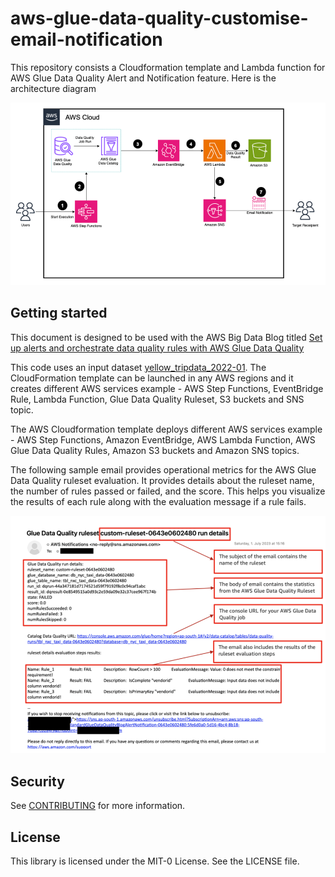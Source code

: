 # aws-glue-data-quality-customise-email-notification

This repository consists a Cloudformation template and Lambda function for AWS Glue Data Quality Alert and Notification feature. Here is the architecture diagram

![img.png](img_1.png)

## Getting started


This document is designed to be used with the AWS Big Data Blog titled [Set up alerts and orchestrate data quality rules with AWS Glue Data Quality](https://aws.amazon.com/blogs/big-data/set-up-alerts-and-orchestrate-data-quality-rules-with-aws-glue-data-quality/)

This code uses an input dataset [yellow_tripdata_2022-01](https://d37ci6vzurychx.cloudfront.net/trip-data/yellow_tripdata_2022-01.parquet/). The CloudFormation template can be launched in any AWS regions and it creates different AWS services example - AWS Step Functions, EventBridge Rule, Lambda Function, Glue Data Quality Ruleset, S3 buckets and SNS topic.

The AWS Cloudformation template deploys different AWS services example - AWS Step Functions, Amazon EventBridge, AWS Lambda Function, AWS Glue Data Quality Rules, Amazon S3 buckets and Amazon SNS topics.

The following sample email provides operational metrics for the AWS Glue Data Quality ruleset evaluation. It provides details about the ruleset name, the number of rules passed or failed, and the score. This helps you visualize the results of each rule along with the evaluation message if a rule fails.

![img.png](img.png)

## Security

See [CONTRIBUTING](CONTRIBUTING.md#security-issue-notifications) for more information.

## License

This library is licensed under the MIT-0 License. See the LICENSE file.

